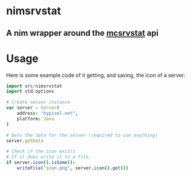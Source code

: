 # nimsrvstat
## A nim wrapper around the [mcsrvstat](https://mcsrvstat.us/) api

# Usage
Here is some example code of it getting, and saving, the icon of a server:

```nim
import src/nimsrvstat
import std/options

# Create server instance
var server = Server(
    address: "hypixel.net",
    platform: Java
)

# Gets the data for the server (required to use anything)
server.getData

# Check if the icon exists
# If it does write it to a file.
if server.icon().isSome():
    writeFile("icon.png", server.icon().get())
```
